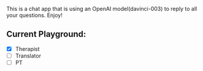 This is a chat app that is using an OpenAI model(davinci-003) to reply to all your questions. Enjoy!

## Current Playground:

- [x] Therapist
- [ ] Translator
- [ ] PT
